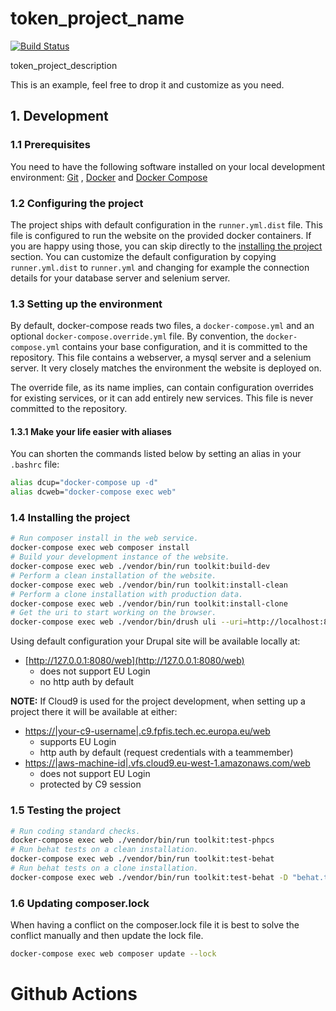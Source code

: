 # token_project_name

[![Build Status](https://drone.fpfis.eu/api/badges/token_vendor/token_project_id-reference/status.svg)](https://drone.fpfis.eu/token_vendor/token_project_id-reference)

<p>token_project_description</p>

This is an example, feel free to drop it and customize as you need.

## 1. Development

### 1.1 Prerequisites

You need to have the following software installed on your local development
environment: [Git](https://git-scm.com/book/en/v2/Getting-Started-Installing-Git)
, [Docker](https://docs.docker.com/install/)
and [Docker Compose](https://docs.docker.com/compose/install/)

### 1.2 Configuring the project

The project ships with default configuration in the `runner.yml.dist` file. This
file is configured to run the website on the provided docker containers. If you
are happy using those, you can skip directly to the
[installing the project](#14-installing-the-project) section. You can customize
the default configuration by copying `runner.yml.dist` to `runner.yml` and
changing for example the connection details for your database server and
selenium server.

### 1.3 Setting up the environment

By default, docker-compose reads two files, a `docker-compose.yml` and an
optional `docker-compose.override.yml` file. By convention, the
`docker-compose.yml` contains your base configuration, and it is committed to
the repository. This file contains a webserver, a mysql server and a selenium
server. It very closely matches the environment the website is deployed on.

The override file, as its name implies, can contain configuration overrides for
existing services, or it can add entirely new services. This file is never
committed to the repository.

#### 1.3.1 Make your life easier with aliases

You can shorten the commands listed below by setting an alias in your `.bashrc`
file:

```bash
alias dcup="docker-compose up -d"
alias dcweb="docker-compose exec web"
```

### 1.4 Installing the project

```bash
# Run composer install in the web service.
docker-compose exec web composer install
# Build your development instance of the website.
docker-compose exec web ./vendor/bin/run toolkit:build-dev
# Perform a clean installation of the website.
docker-compose exec web ./vendor/bin/run toolkit:install-clean
# Perform a clone installation with production data.
docker-compose exec web ./vendor/bin/run toolkit:install-clone
# Get the uri to start working on the browser.
docker-compose exec web ./vendor/bin/drush uli --uri=http://localhost:8080/web/
```

Using default configuration your Drupal site will be available locally at:

- [http://127.0.0.1:8080/web](http://127.0.0.1:8080/web)
    - does not support EU Login
    - no http auth by default

**NOTE:** If Cloud9 is used for the project development, when
setting up a project there it will be available at either:

- [https://|your-c9-username|.c9.fpfis.tech.ec.europa.eu/web](https://|your-c9-username|.c9.fpfis.tech.ec.europa.eu/web)
    - supports EU Login
    - http auth by default (request credentials with a teammember)
- [https://|aws-machine-id|.vfs.cloud9.eu-west-1.amazonaws.com/web](https://|aws-machine-id|.vfs.cloud9.eu-west-1.amazonaws.com/web)
    - does not support EU Login
    - protected by C9 session

### 1.5 Testing the project

```bash
# Run coding standard checks.
docker-compose exec web ./vendor/bin/run toolkit:test-phpcs
# Run behat tests on a clean installation.
docker-compose exec web ./vendor/bin/run toolkit:test-behat
# Run behat tests on a clone installation.
docker-compose exec web ./vendor/bin/run toolkit:test-behat -D "behat.tags=@clone"
```

### 1.6 Updating composer.lock

When having a conflict on the composer.lock file it is best to solve the
conflict manually and then update the lock file.

```bash
docker-compose exec web composer update --lock
```

# Github Actions

